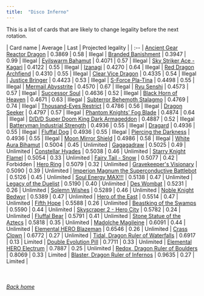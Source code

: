```yaml
---
title:  "Disco Inferno"
---
```


This is a list of cards that are likely to change legality before the next rotation.

| Card name | Average | Last | Projected legality |
| :-- |
[Ancient Gear Reactor Dragon](https://db.ygoprodeck.com/card/?search=Ancient%20Gear%20Reactor%20Dragon) | 0.3869 | 0.58 | Illegal |
[Branded Banishment](https://db.ygoprodeck.com/card/?search=Branded%20Banishment) | 0.3947 | 0.99 | Illegal |
[Evilswarm Bahamut](https://db.ygoprodeck.com/card/?search=Evilswarm%20Bahamut) | 0.4071 | 0.57 | Illegal |
[Sky Striker Ace - Kagari](https://db.ygoprodeck.com/card/?search=Sky%20Striker%20Ace%20-%20Kagari) | 0.4122 | 0.55 | Illegal |
[Izanagi](https://db.ygoprodeck.com/card/?search=Izanagi) | 0.4270 | 0.64 | Illegal |
[Red Dragon Archfiend](https://db.ygoprodeck.com/card/?search=Red%20Dragon%20Archfiend) | 0.4310 | 0.55 | Illegal |
[Clear Vice Dragon](https://db.ygoprodeck.com/card/?search=Clear%20Vice%20Dragon) | 0.4335 | 0.54 | Illegal |
[Justice Bringer](https://db.ygoprodeck.com/card/?search=Justice%20Bringer) | 0.4423 | 0.53 | Illegal |
[S-Force Pla-Tina](https://db.ygoprodeck.com/card/?search=S-Force%20Pla-Tina) | 0.4498 | 0.55 | Illegal |
[Mermail Abysstrite](https://db.ygoprodeck.com/card/?search=Mermail%20Abysstrite) | 0.4570 | 0.67 | Illegal |
[Ryu Senshi](https://db.ygoprodeck.com/card/?search=Ryu%20Senshi) | 0.4573 | 0.57 | Illegal |
[Successor Soul](https://db.ygoprodeck.com/card/?search=Successor%20Soul) | 0.4636 | 0.52 | Illegal |
[Black Horn of Heaven](https://db.ygoprodeck.com/card/?search=Black%20Horn%20of%20Heaven) | 0.4671 | 0.63 | Illegal |
[Subterror Behemoth Stalagmo](https://db.ygoprodeck.com/card/?search=Subterror%20Behemoth%20Stalagmo) | 0.4769 | 0.74 | Illegal |
[Thousand-Eyes Restrict](https://db.ygoprodeck.com/card/?search=Thousand-Eyes%20Restrict) | 0.4786 | 0.56 | Illegal |
[Dragon Seeker](https://db.ygoprodeck.com/card/?search=Dragon%20Seeker) | 0.4797 | 0.57 | Illegal |
[Phantom Knights' Fog Blade](https://db.ygoprodeck.com/card/?search=Phantom%20Knights'%20Fog%20Blade) | 0.4874 | 0.64 | Illegal |
[D/D/D Super Doom King Dark Armageddon](https://db.ygoprodeck.com/card/?search=D/D/D%20Super%20Doom%20King%20Dark%20Armageddon) | 0.4887 | 0.52 | Illegal |
[Batteryman Industrial Strength](https://db.ygoprodeck.com/card/?search=Batteryman%20Industrial%20Strength) | 0.4936 | 0.55 | Illegal |
[Dragard](https://db.ygoprodeck.com/card/?search=Dragard) | 0.4936 | 0.55 | Illegal |
[Fluffal Dog](https://db.ygoprodeck.com/card/?search=Fluffal%20Dog) | 0.4936 | 0.55 | Illegal |
[Piercing the Darkness](https://db.ygoprodeck.com/card/?search=Piercing%20the%20Darkness) | 0.4936 | 0.55 | Illegal |
[Moon Mirror Shield](https://db.ygoprodeck.com/card/?search=Moon%20Mirror%20Shield) | 0.4986 | 0.58 | Illegal |
[White Aura Bihamut](https://db.ygoprodeck.com/card/?search=White%20Aura%20Bihamut) | 0.5004 | 0.45 | Unlimited |
[Gagagadraw](https://db.ygoprodeck.com/card/?search=Gagagadraw) | 0.5025 | 0.49 | Unlimited |
[Constellar Hyades](https://db.ygoprodeck.com/card/?search=Constellar%20Hyades) | 0.5038 | 0.46 | Unlimited |
[Starry Knight Flamel](https://db.ygoprodeck.com/card/?search=Starry%20Knight%20Flamel) | 0.5054 | 0.33 | Unlimited |
[Fairy Tail - Snow](https://db.ygoprodeck.com/card/?search=Fairy%20Tail%20-%20Snow) | 0.5077 | 0.42 | Forbidden |
[Hero Ring](https://db.ygoprodeck.com/card/?search=Hero%20Ring) | 0.5079 | 0.32 | Unlimited |
[Gravekeeper's Visionary](https://db.ygoprodeck.com/card/?search=Gravekeeper's%20Visionary) | 0.5090 | 0.39 | Unlimited |
[Imperion Magnum the Superconductive Battlebot](https://db.ygoprodeck.com/card/?search=Imperion%20Magnum%20the%20Superconductive%20Battlebot) | 0.5126 | 0.45 | Unlimited |
[Soul Energy MAX!!!](https://db.ygoprodeck.com/card/?search=Soul%20Energy%20MAX!!!) | 0.5138 | 0.47 | Unlimited |
[Legacy of the Duelist](https://db.ygoprodeck.com/card/?search=Legacy%20of%20the%20Duelist) | 0.5190 | 0.40 | Unlimited |
[Des Wombat](https://db.ygoprodeck.com/card/?search=Des%20Wombat) | 0.5231 | 0.26 | Unlimited |
[Solemn Wishes](https://db.ygoprodeck.com/card/?search=Solemn%20Wishes) | 0.5289 | 0.46 | Unlimited |
[Noble Knight Bedwyr](https://db.ygoprodeck.com/card/?search=Noble%20Knight%20Bedwyr) | 0.5389 | 0.47 | Unlimited |
[Hero of the East](https://db.ygoprodeck.com/card/?search=Hero%20of%20the%20East) | 0.5514 | 0.47 | Unlimited |
[Fifth Hope](https://db.ygoprodeck.com/card/?search=Fifth%20Hope) | 0.5588 | 0.26 | Unlimited |
[Beastking of the Swamps](https://db.ygoprodeck.com/card/?search=Beastking%20of%20the%20Swamps) | 0.5590 | 0.44 | Unlimited |
[Skyscraper 2 - Hero City](https://db.ygoprodeck.com/card/?search=Skyscraper%202%20-%20Hero%20City) | 0.5782 | 0.24 | Unlimited |
[Fluffal Bear](https://db.ygoprodeck.com/card/?search=Fluffal%20Bear) | 0.5791 | 0.41 | Unlimited |
[Stone Statue of the Aztecs](https://db.ygoprodeck.com/card/?search=Stone%20Statue%20of%20the%20Aztecs) | 0.5818 | 0.35 | Unlimited |
[Madolche Magileine](https://db.ygoprodeck.com/card/?search=Madolche%20Magileine) | 0.6091 | 0.44 | Unlimited |
[Elemental HERO Blazeman](https://db.ygoprodeck.com/card/?search=Elemental%20HERO%20Blazeman) | 0.6546 | 0.26 | Unlimited |
[Crass Clown](https://db.ygoprodeck.com/card/?search=Crass%20Clown) | 0.6772 | 0.27 | Unlimited |
[Tidal, Dragon Ruler of Waterfalls](https://db.ygoprodeck.com/card/?search=Tidal,%20Dragon%20Ruler%20of%20Waterfalls) | 0.6917 | 0.13 | Limited |
[Double Evolution Pill](https://db.ygoprodeck.com/card/?search=Double%20Evolution%20Pill) | 0.7711 | 0.33 | Unlimited |
[Elemental HERO Electrum](https://db.ygoprodeck.com/card/?search=Elemental%20HERO%20Electrum) | 0.7887 | 0.25 | Unlimited |
[Redox, Dragon Ruler of Boulders](https://db.ygoprodeck.com/card/?search=Redox,%20Dragon%20Ruler%20of%20Boulders) | 0.8069 | 0.33 | Limited |
[Blaster, Dragon Ruler of Infernos](https://db.ygoprodeck.com/card/?search=Blaster,%20Dragon%20Ruler%20of%20Infernos) | 0.9635 | 0.27 | Limited |

<br>

###### [Back home](index)